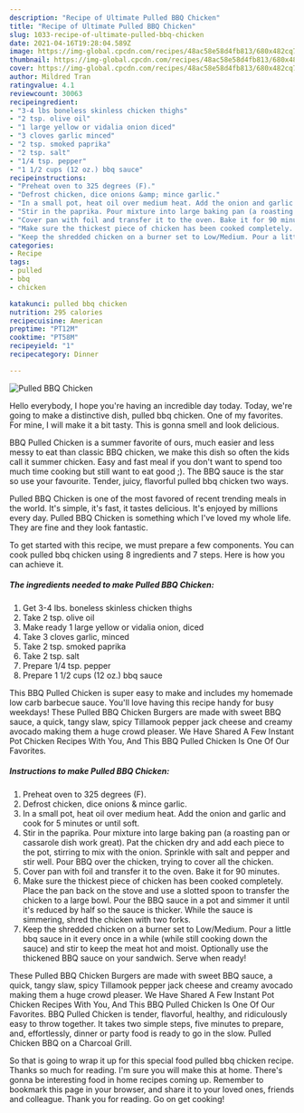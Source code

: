 ```yaml
---
description: "Recipe of Ultimate Pulled BBQ Chicken"
title: "Recipe of Ultimate Pulled BBQ Chicken"
slug: 1033-recipe-of-ultimate-pulled-bbq-chicken
date: 2021-04-16T19:28:04.589Z
image: https://img-global.cpcdn.com/recipes/48ac58e58d4fb813/680x482cq70/pulled-bbq-chicken-recipe-main-photo.jpg
thumbnail: https://img-global.cpcdn.com/recipes/48ac58e58d4fb813/680x482cq70/pulled-bbq-chicken-recipe-main-photo.jpg
cover: https://img-global.cpcdn.com/recipes/48ac58e58d4fb813/680x482cq70/pulled-bbq-chicken-recipe-main-photo.jpg
author: Mildred Tran
ratingvalue: 4.1
reviewcount: 30063
recipeingredient:
- "3-4 lbs boneless skinless chicken thighs"
- "2 tsp. olive oil"
- "1 large yellow or vidalia onion diced"
- "3 cloves garlic minced"
- "2 tsp. smoked paprika"
- "2 tsp. salt"
- "1/4 tsp. pepper"
- "1 1/2 cups (12 oz.) bbq sauce"
recipeinstructions:
- "Preheat oven to 325 degrees (F)."
- "Defrost chicken, dice onions &amp; mince garlic."
- "In a small pot, heat oil over medium heat. Add the onion and garlic and cook for 5 minutes or until soft."
- "Stir in the paprika. Pour mixture into large baking pan (a roasting pan or cassarole dish work great). Pat the chicken dry and add each piece to the pot, stirring to mix with the onion. Sprinkle with salt and pepper and stir well. Pour BBQ over the chicken, trying to cover all the chicken."
- "Cover pan with foil and transfer it to the oven. Bake it for 90 minutes."
- "Make sure the thickest piece of chicken has been cooked completely. Place the pan back on the stove and use a slotted spoon to transfer the chicken to a large bowl. Pour the BBQ sauce in a pot and simmer it until it&#39;s reduced by half so the sauce is thicker. While the sauce is simmering, shred the chicken with two forks."
- "Keep the shredded chicken on a burner set to Low/Medium. Pour a little bbq sauce in it every once in a while (while still cooking down the sauce) and stir to keep the meat hot and moist. Optionally use the thickened BBQ sauce on your sandwich. Serve when ready!"
categories:
- Recipe
tags:
- pulled
- bbq
- chicken

katakunci: pulled bbq chicken 
nutrition: 295 calories
recipecuisine: American
preptime: "PT12M"
cooktime: "PT58M"
recipeyield: "1"
recipecategory: Dinner

---
```



![Pulled BBQ Chicken](https://img-global.cpcdn.com/recipes/48ac58e58d4fb813/680x482cq70/pulled-bbq-chicken-recipe-main-photo.jpg)

Hello everybody, I hope you're having an incredible day today. Today, we're going to make a distinctive dish, pulled bbq chicken. One of my favorites. For mine, I will make it a bit tasty. This is gonna smell and look delicious.

BBQ Pulled Chicken is a summer favorite of ours, much easier and less messy to eat than classic BBQ chicken, we make this dish so often the kids call it summer chicken. Easy and fast meal if you don&#39;t want to spend too much time cooking but still want to eat good ;). The BBQ sauce is the star so use your favourite. Tender, juicy, flavorful pulled bbq chicken two ways.

Pulled BBQ Chicken is one of the most favored of recent trending meals in the world. It's simple, it's fast, it tastes delicious. It's enjoyed by millions every day. Pulled BBQ Chicken is something which I've loved my whole life. They are fine and they look fantastic.


To get started with this recipe, we must prepare a few components. You can cook pulled bbq chicken using 8 ingredients and 7 steps. Here is how you can achieve it.

<!--inarticleads1-->

##### The ingredients needed to make Pulled BBQ Chicken:

1. Get 3-4 lbs. boneless skinless chicken thighs
1. Take 2 tsp. olive oil
1. Make ready 1 large yellow or vidalia onion, diced
1. Take 3 cloves garlic, minced
1. Take 2 tsp. smoked paprika
1. Take 2 tsp. salt
1. Prepare 1/4 tsp. pepper
1. Prepare 1 1/2 cups (12 oz.) bbq sauce


This BBQ Pulled Chicken is super easy to make and includes my homemade low carb barbecue sauce. You&#39;ll love having this recipe handy for busy weekdays! These Pulled BBQ Chicken Burgers are made with sweet BBQ sauce, a quick, tangy slaw, spicy Tillamook pepper jack cheese and creamy avocado making them a huge crowd pleaser. We Have Shared A Few Instant Pot Chicken Recipes With You, And This BBQ Pulled Chicken Is One Of Our Favorites. 

<!--inarticleads2-->

##### Instructions to make Pulled BBQ Chicken:

1. Preheat oven to 325 degrees (F).
1. Defrost chicken, dice onions &amp; mince garlic.
1. In a small pot, heat oil over medium heat. Add the onion and garlic and cook for 5 minutes or until soft.
1. Stir in the paprika. Pour mixture into large baking pan (a roasting pan or cassarole dish work great). Pat the chicken dry and add each piece to the pot, stirring to mix with the onion. Sprinkle with salt and pepper and stir well. Pour BBQ over the chicken, trying to cover all the chicken.
1. Cover pan with foil and transfer it to the oven. Bake it for 90 minutes.
1. Make sure the thickest piece of chicken has been cooked completely. Place the pan back on the stove and use a slotted spoon to transfer the chicken to a large bowl. Pour the BBQ sauce in a pot and simmer it until it&#39;s reduced by half so the sauce is thicker. While the sauce is simmering, shred the chicken with two forks.
1. Keep the shredded chicken on a burner set to Low/Medium. Pour a little bbq sauce in it every once in a while (while still cooking down the sauce) and stir to keep the meat hot and moist. Optionally use the thickened BBQ sauce on your sandwich. Serve when ready!


These Pulled BBQ Chicken Burgers are made with sweet BBQ sauce, a quick, tangy slaw, spicy Tillamook pepper jack cheese and creamy avocado making them a huge crowd pleaser. We Have Shared A Few Instant Pot Chicken Recipes With You, And This BBQ Pulled Chicken Is One Of Our Favorites. BBQ Pulled Chicken is tender, flavorful, healthy, and ridiculously easy to throw together. It takes two simple steps, five minutes to prepare, and, effortlessly, dinner or party food is ready to go in the slow. Pulled Chicken BBQ on a Charcoal Grill. 

So that is going to wrap it up for this special food pulled bbq chicken recipe. Thanks so much for reading. I'm sure you will make this at home. There's gonna be interesting food in home recipes coming up. Remember to bookmark this page in your browser, and share it to your loved ones, friends and colleague. Thank you for reading. Go on get cooking!
